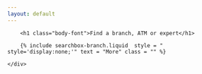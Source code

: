 ```yaml
---
layout: default
---
```


<div class="row">
	<div class="col-md-12">

		<h1 class="body-font">Find a branch, ATM or expert</h1>

		{% include searchbox-branch.liquid  style = " style='display:none;'" text = "More" class = "" %}

	</div>
</div>